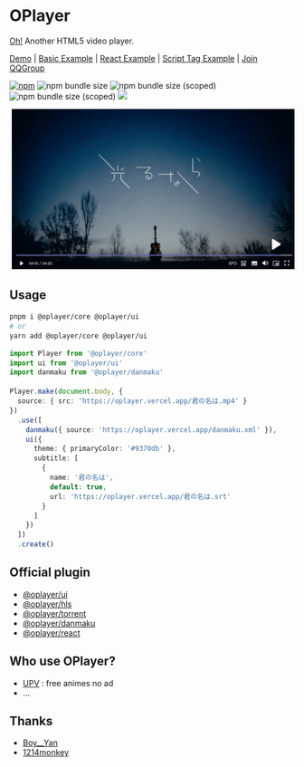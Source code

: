 # OPlayer

[Oh!](https://oplayer.vercel.app/) Another HTML5 video player.

[Demo](https://oplayer.vercel.app/) | [Basic Example](./examples/standalone/main.ts) | [React Example](./examples/react/src/main.tsx) | [Script Tag Example](./examples/umd.html) | [Join QQGroup](https://jq.qq.com/?_wv=1027&k=YzsRgkXB)

[![npm](https://img.shields.io/npm/v/@oplayer/core?style=flat-square&color=fb3e44)](https://www.npmjs.com/package/@oplayer/core)
![npm bundle size](https://img.shields.io/bundlephobia/minzip/@oplayer/core?style=flat-square&label=core)
![npm bundle size (scoped)](https://img.shields.io/bundlephobia/minzip/@oplayer/ui?style=flat-square&label=ui)
![npm bundle size (scoped)](https://img.shields.io/bundlephobia/minzip/@oplayer/react?style=flat-square&label=react)
[![](https://data.jsdelivr.com/v1/package/npm/@oplayer/core/badge)](https://www.jsdelivr.com/package/npm/@oplayer/core)

![](./oplayer.png)

## Usage

```bash
pnpm i @oplayer/core @oplayer/ui
# or
yarn add @oplayer/core @oplayer/ui
```

```ts
import Player from '@oplayer/core'
import ui from '@oplayer/ui'
import danmaku from '@oplayer/danmaku'

Player.make(document.body, {
  source: { src: 'https://oplayer.vercel.app/君の名は.mp4' }
})
  .use([
    danmaku({ source: 'https://oplayer.vercel.app/danmaku.xml' }),
    ui({
      theme: { primaryColor: '#9370db' },
      subtitle: [
        {
          name: '君の名は',
          default: true,
          url: 'https://oplayer.vercel.app/君の名は.srt'
        }
      ]
    })
  ])
  .create()
```

## Official plugin

- [@oplayer/ui](./packages//ui/)
- [@oplayer/hls](./packages/hls/)
- [@oplayer/torrent](./packages/torrent/)
- [@oplayer/danmaku](./packages/danmaku/)
- [@oplayer/react](./packages/react/)

## Who use OPlayer?

- [UPV](https://月色真美.life) : free animes no ad
- ...

## Thanks

- [Boy\_\_Yan](https://www.iconfont.cn/collections/detail?cid=40262)
- [1214monkey](https://www.iconfont.cn/collections/detail?spm=a313x.7781069.0.da5a778a4&cid=12086)
